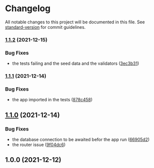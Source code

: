 # Changelog

All notable changes to this project will be documented in this file. See [standard-version](https://github.com/conventional-changelog/standard-version) for commit guidelines.

### [1.1.2](https://github.com/Kyxey/xcoins-be-test/compare/v1.1.1...v1.1.2) (2021-12-15)


### Bug Fixes

* the tests failing and the seed data and the validators ([3ec3b31](https://github.com/Kyxey/xcoins-be-test/commit/3ec3b31af750602195971587d0473673d2164b70))

### [1.1.1](https://github.com/Kyxey/xcoins-be-test/compare/v1.1.0...v1.1.1) (2021-12-14)


### Bug Fixes

* the app imported in the tests ([878c458](https://github.com/Kyxey/xcoins-be-test/commit/878c458d9173b4db3c765434302006203b993adf))

## [1.1.0](https://github.com/Kyxey/xcoins-be-test/compare/v1.0.0...v1.1.0) (2021-12-14)


### Bug Fixes

* the database connection to be awaited befor the app run ([66905d2](https://github.com/Kyxey/xcoins-be-test/commit/66905d2cafb9eda4e496ab3ce561dc8fe5d2de6a))
* the router issue ([9f04dc6](https://github.com/Kyxey/xcoins-be-test/commit/9f04dc6bec0cd1c166238c5e0547b9e743aee428))

## 1.0.0 (2021-12-12)
